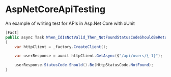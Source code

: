 # AspNetCoreApiTesting
An example of writing test for APIs in Asp.Net Core with xUnit
```csharp
[Fact]
public async Task When_IdIsNotValid_Then_NotFoundStatusCodeShouldBeReturned()
{
    var httpClient = _factory.CreateClient();

    var userResponse = await httpClient.GetAsync($"/api/users/{-1}");

    userResponse.StatusCode.Should().Be(HttpStatusCode.NotFound);
}

```
